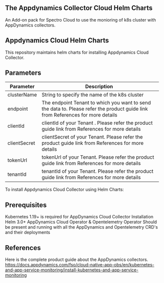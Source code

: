 ## The Appdynamics Collector Cloud Helm Charts
An Add-on pack for Spectro Cloud to use the monioring of k8s cluster with AppDynamics collectors.

## Appdynamics Cloud Helm Charts
This repository maintains helm charts for installing Appdynamics Cloud Collector.

## Parameters
| Parameter | Description |
|-----------|-------------|
| clusterName | String to specify the name of the k8s cluster |
| endpoint | The endpoint Tenant to which you want to send the data to. Please refer the product guide link from References for more details |
| clientId | clientId of your Tenant . Please refer the product guide link from References for more details  | 
| clientSecret | clientSecret of your Tenant. Please refer the product guide link from References for more details  | 
| tokenUrl | tokenUrl of your Tenant. Please refer the product guide link from References for more details  | 
| tenantId | tenantId of your Tenant. Please refer the product guide link from References for more details  | 


To install Appdynamics Cloud Collector using Helm Charts:
## Prerequisites
Kubernetes 1.19+ is required for AppDynamics Cloud Collector Installation
Helm 3.0+
AppDynamics Cloud Operator & Opentelemetry Operator Should be present and running with all the AppDynamics and Opentelemetry CRD's and their deployments

## References
Here is the complete product guide about the AppDynamics collectors.
https://docs.appdynamics.com/fso/cloud-native-app-obs/en/kubernetes-and-app-service-monitoring/install-kubernetes-and-app-service-monitoring